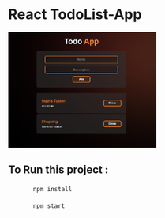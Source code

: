 <h1>React TodoList-App</h1>
<img src="./public/Screenshot 2023-10-02 114322.png" width="300px">

 
 ## To Run this project :

 ```sh
        npm install
        
        npm start
 ```